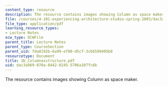 ```yaml
---
content_type: resource
description: The resource contains images showing Column as space maker.
file: /courses/4-101-experiencing-architecture-studio-spring-2003/dac3a969070a844202455706a107fc6b_3b_Columnasstructure.pdf
file_type: application/pdf
learning_resource_types:
- Lecture Notes
ocw_type: OCWFile
parent_title: Lecture Notes
parent_type: CourseSection
parent_uid: fda8192b-6a99-ef00-d5cf-3c66599495b8
resourcetype: Document
title: 3b_Columnasstructure.pdf
uid: dac3a969-070a-8442-0245-5706a107fc6b
---
```

The resource contains images showing Column as space maker.

